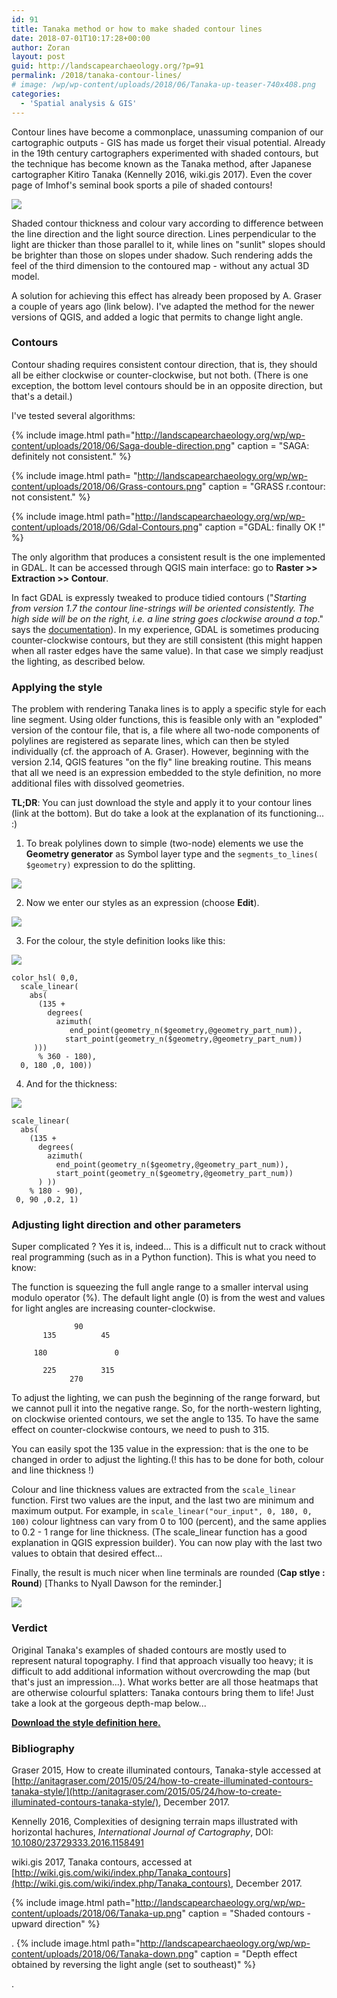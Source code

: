 ```yaml
---
id: 91
title: Tanaka method or how to make shaded contour lines
date: 2018-07-01T10:17:28+00:00
author: Zoran
layout: post
guid: http://landscapearchaeology.org/?p=91
permalink: /2018/tanaka-contour-lines/
# image: /wp/wp-content/uploads/2018/06/Tanaka-up-teaser-740x408.png
categories:
  - 'Spatial analysis & GIS'
---
```

Contour lines have become a commonplace, unassuming companion of our cartographic outputs - GIS has made us forget their visual potential. Already in the 19th century cartographers experimented with shaded contours, but the technique has become known as the Tanaka method, after Japanese cartographer Kitiro Tanaka (Kennelly 2016, wiki.gis 2017). Even the cover page of Imhof's seminal book sports a pile of shaded contours!
     
![](http://landscapearchaeology.org/wp/wp-content/uploads/2018/06/imhof.jpg)

Shaded contour thickness and colour vary according to difference between the line direction and the light source direction. Lines perpendicular to the light are thicker than those parallel to it, while lines on "sunlit" slopes should be brighter than those on slopes under shadow. Such rendering adds the feel of the third dimension to the contoured map - without any actual 3D model.

A solution for achieving this effect has already been proposed by A. Graser a couple of years ago (link below). I've adapted the method for the newer versions of QGIS, and added a logic that permits to change light angle.

### Contours

Contour shading requires consistent contour direction, that is, they should all be either clockwise or counter-clockwise, but not both. (There is one exception, the bottom level contours should be in an opposite direction, but that's a detail.)

I've tested several algorithms:

{% include image.html path="http://landscapearchaeology.org/wp/wp-content/uploads/2018/06/Saga-double-direction.png" 
caption = "SAGA: definitely not consistent." %}

{% include image.html path= "http://landscapearchaeology.org/wp/wp-content/uploads/2018/06/Grass-contours.png" 
caption = "GRASS r.contour: not consistent."   %}

{% include image.html path="http://landscapearchaeology.org/wp/wp-content/uploads/2018/06/Gdal-Contours.png" 
caption ="GDAL: finally OK !"  %}

The only algorithm that produces a consistent result is the one implemented in GDAL. It can be accessed through QGIS main interface: go to **Raster >> Extraction >> Contour**.

In fact GDAL is expressly tweaked to produce tidied contours ("_Starting from version 1.7 the contour line-strings will be oriented consistently. The high side will be on the right, i.e. a line string goes clockwise around a top_." says the [documentation](http://www.gdal.org/gdal_contour.html)). In my experience, GDAL is sometimes producing counter-clockwise contours, but they are still consistent (this might happen when all raster edges have the same value). In that case we simply readjust the lighting, as described below.

### Applying the style

The problem with rendering Tanaka lines is to apply a specific style for each line segment. Using older functions, this is feasible only with an "exploded" version of the contour file, that is, a file where all two-node components of polylines are registered as separate lines, which can then be styled individually (cf. the approach of A. Graser). However, beginning with the version 2.14, QGIS features "on the fly" line breaking routine. This means that all we need is an expression embedded to the style definition, no more additional files with dissolved geometries.

**TL;DR**: You can just download the style and apply it to your contour lines (link at the bottom). But do take a look at the explanation of its functioning... :)

1) To break polylines down to simple (two-node) elements we use the **Geometry generator** as Symbol layer type and the `segments_to_lines( $geometry)` expression to do the splitting.


![](http://landscapearchaeology.org/wp/wp-content/uploads/2018/06/qgis-segments_to_lines.png)

2) Now we enter our styles as an expression (choose **Edit**).

![](http://landscapearchaeology.org/wp/wp-content/uploads/2018/06/qgis-windows.png)

3) For the colour, the style definition looks like this:

![](http://landscapearchaeology.org/wp/wp-content/uploads/2018/06/qgis-colour.png)

```
color_hsl( 0,0,
  scale_linear(
    abs(
      (135 +
        degrees(
          azimuth(
             end_point(geometry_n($geometry,@geometry_part_num)),
            start_point(geometry_n($geometry,@geometry_part_num))
     )))
      % 360 - 180),
  0, 180 ,0, 100))
```
4) And for the thickness:

![](http://landscapearchaeology.org/wp/wp-content/uploads/2018/06/qgis-thickness.png)

```
scale_linear(
  abs(
    (135 +
      degrees(
        azimuth(
          end_point(geometry_n($geometry,@geometry_part_num)),
          start_point(geometry_n($geometry,@geometry_part_num))
      ) ))
    % 180 - 90),
 0, 90 ,0.2, 1)
```
### Adjusting light direction and other parameters

Super complicated ? Yes it is, indeed... This is a difficult nut to crack without real programming (such as in a Python function). This is what you need to know:

The function is squeezing the full angle range to a smaller interval using modulo operator (%). The default light angle (0) is from the west and values for light angles are increasing counter-clockwise.
```          
              90 
       135          45

     180               0

       225          315 
             270 
```

To adjust the lighting, we can push the beginning of the range forward, but we cannot pull it into the negative range. So, for the north-western lighting, on clockwise oriented contours, we set the angle to 135. To have the same effect on counter-clockwise contours, we need to push to 315.

You can easily spot the 135 value in the expression: that is the one to be changed in order to adjust the lighting.(! this has to be done for both, colour and line thickness !)

Colour and line thickness values are extracted from the `scale_linear` function. First two values are the input, and the last two are minimum and maximum output. For example, in `scale_linear("our_input", 0, 180, 0, 100)` colour lightness can vary from 0 to 100 (percent), and the same applies to 0.2 - 1 range for line thickness. (The scale_linear function has a good explanation in QGIS expression builder). You can now play with the last two values to obtain that desired effect...

Finally, the result is much nicer when line terminals are rounded (**Cap stlye : Round**) \[Thanks to Nyall Dawson for the reminder.\]

![](http://landscapearchaeology.org/wp/wp-content/uploads/2018/06/cap-style.png)

### Verdict

Original Tanaka's examples of shaded contours are mostly used to represent natural topography. I find that approach visually too heavy; it is difficult to add additional information without overcrowding the map (but that's just an impression...). What works better are all those heatmaps that are otherwise colourful splatters: Tanaka contours bring them to life! Just take a look at the gorgeous depth-map below...

[**Download the style definition here.**](https://drive.google.com/file/d/1CTy0wqomH8HmjmQDaZJrDX3ku4tuV8gI/view?usp=sharing)

### Bibliography

Graser 2015, How to create illuminated contours, Tanaka-style accessed at [http://anitagraser.com/2015/05/24/how-to-create-illuminated-contours-tanaka-style/](http://anitagraser.com/2015/05/24/how-to-create-illuminated-contours-tanaka-style/), December 2017.

Kennelly 2016, Complexities of designing terrain maps illustrated with horizontal hachures, *International Journal of Cartography*, DOI: [10.1080/23729333.2016.1158491](http://doi.org/10.1080/23729333.2016.1158491)

wiki.gis 2017, Tanaka contours, accessed at [http://wiki.gis.com/wiki/index.php/Tanaka_contours](http://wiki.gis.com/wiki/index.php/Tanaka_contours), December 2017.


{% include image.html path="http://landscapearchaeology.org/wp/wp-content/uploads/2018/06/Tanaka-up.png" 
caption = "Shaded contours - upward direction" %}

.
{% include image.html path="http://landscapearchaeology.org/wp/wp-content/uploads/2018/06/Tanaka-down.png"
caption =  "Depth effect obtained by reversing the light angle (set to southeast)" %}

.